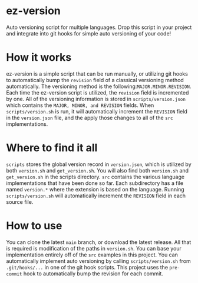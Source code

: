 # ez-version
Auto versioning script for multiple languages. Drop this script in your project and integrate into git hooks for simple auto versioning of your code!

# How it works
ez-version is a simple script that can be run manually, or utilizing git hooks to automatically bump the `revision` field of a classical versioning method automatically. The versioning method is the following:`MAJOR.MINOR.REVISION`.
Each time the ez-version script is utilized, the `revision` field is incremented by one.
All of the versioning information is stored in `scripts/version.json` which contains the `MAJOR, MINOR, and REVISION` fields. When `scripts/version.sh` is run, it will automatically increment the `REVISION` field in the `version.json` file, and the apply those changes to all of the `src` implementations.

# Where to find it all
`scripts` stores the global version record in `version.json`, which is utilized by both `version.sh` and `get_version.sh`. You will also find both `version.sh` and `get_version.sh` in the scripts directory.
`src` contains the various language implementations that have been done so far. Each subdirectory has a file named `version.*` where the extension is based on the language. Running `scripts/version.sh` will automatically increment the `REVISION` field in each source file.

# How to use
You can clone the latest `main` branch, or download the latest release. All that is required is modification of the paths in `version.sh`. You can base your implementation entirely off of the `src` examples in this project. You can automatically implement auto versioning by calling `scripts/version.sh` from `.git/hooks/...` in one of the git hook scripts. This project uses the `pre-commit` hook to automatically bump the revision for each commit.